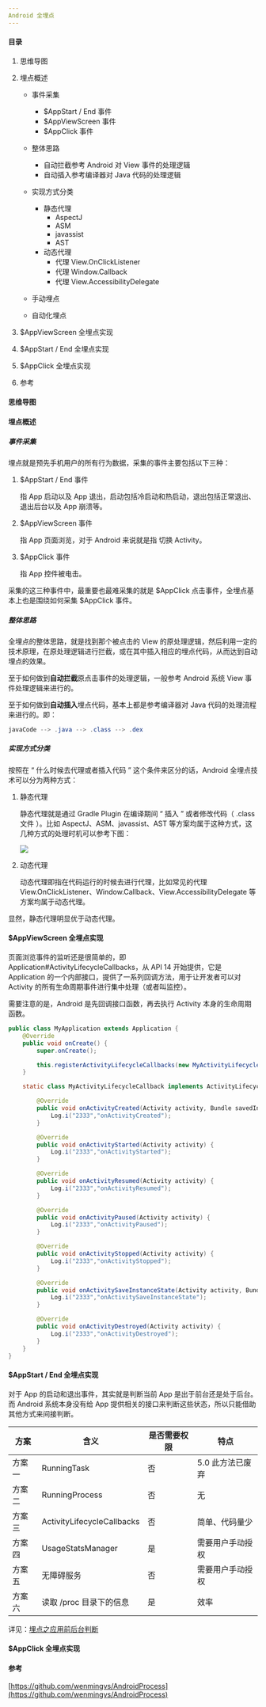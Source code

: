 ```yaml
---
Android 全埋点
---
```


#### 目录

1. 思维导图

2. 埋点概述

   - 事件采集
     - $AppStart / End 事件
     - $AppViewScreen 事件
     - $AppClick 事件
   - 整体思路
     - 自动拦截参考 Android 对 View 事件的处理逻辑
     - 自动插入参考编译器对 Java 代码的处理逻辑
   - 实现方式分类
     - 静态代理
       - AspectJ
       - ASM
       - javassist
       - AST
     - 动态代理
       - 代理 View.OnClickListener
       - 代理 Window.Callback
       - 代理 View.AccessibilityDelegate

   - 手动埋点
   - 自动化埋点

3. $AppViewScreen 全埋点实现

4. $AppStart / End 全埋点实现

5. $AppClick 全埋点实现

6. 参考

#### 思维导图

#### 埋点概述

##### 事件采集

埋点就是预先手机用户的所有行为数据，采集的事件主要包括以下三种：

1. $AppStart / End 事件

   指 App 启动以及 App 退出，启动包括冷启动和热启动，退出包括正常退出、退出后台以及 App 崩溃等。

2. $AppViewScreen 事件

   指 App 页面浏览，对于 Android 来说就是指 切换 Activity。

3. $AppClick 事件

   指 App 控件被电击。

采集的这三种事件中，最重要也最难采集的就是 $AppClick 点击事件，全埋点基本上也是围绕如何采集 $AppClick 事件。

##### 整体思路

全埋点的整体思路，就是找到那个被点击的 View 的原处理逻辑，然后利用一定的技术原理，在原处理逻辑进行拦截，或在其中插入相应的埋点代码，从而达到自动埋点的效果。

至于如何做到**自动拦截**原点击事件的处理逻辑，一般参考 Android 系统 View 事件处理逻辑来进行的。

至于如何做到**自动插入**埋点代码，基本上都是参考编译器对 Java 代码的处理流程来进行的。即：

```java
javaCode --> .java --> .class --> .dex
```

##### 实现方式分类

按照在 “ 什么时候去代理或者插入代码 ” 这个条件来区分的话，Android 全埋点技术可以分为两种方式：

1. 静态代理

   静态代理就是通过 Gradle Plugin 在编译期间 “ 插入 ” 或者修改代码（ .class 文件 ）。比如 AspectJ、ASM、javassist、AST 等方案均属于这种方式，这几种方式的处理时机可以参考下图：

   ![](https://i.loli.net/2018/12/11/5c0fd3b1b7a2f.jpg) 

2. 动态代理

   动态代理即指在代码运行的时候去进行代理，比如常见的代理 View.OnClickListener、Window.Callback、View.AccessibilityDelegate 等方案均属于动态代理。

显然，静态代理明显优于动态代理。

#### $AppViewScreen 全埋点实现

页面浏览事件的监听还是很简单的，即 Application#ActivityLifecycleCallbacks，从 API 14 开始提供，它是 Application 的一个内部接口，提供了一系列回调方法，用于让开发者可以对 Activity 的所有生命周期事件进行集中处理（或者叫监控）。

需要注意的是，Android 是先回调接口函数，再去执行 Activity 本身的生命周期函数。

```java
public class MyApplication extends Application {
    @Override
    public void onCreate() {
        super.onCreate();

        this.registerActivityLifecycleCallbacks(new MyActivityLifecycleCallback());
    }

    static class MyActivityLifecycleCallback implements ActivityLifecycleCallbacks{

        @Override
        public void onActivityCreated(Activity activity, Bundle savedInstanceState) {
            Log.i("2333","onActivityCreated");
        }

        @Override
        public void onActivityStarted(Activity activity) {
            Log.i("2333","onActivityStarted");
        }

        @Override
        public void onActivityResumed(Activity activity) {
            Log.i("2333","onActivityResumed");
        }

        @Override
        public void onActivityPaused(Activity activity) {
            Log.i("2333","onActivityPaused");
        }

        @Override
        public void onActivityStopped(Activity activity) {
            Log.i("2333","onActivityStopped");
        }

        @Override
        public void onActivitySaveInstanceState(Activity activity, Bundle outState) {
            Log.i("2333","onActivitySaveInstanceState");
        }

        @Override
        public void onActivityDestroyed(Activity activity) {
            Log.i("2333","onActivityDestroyed");
        }
    }
}
```

#### $AppStart / End 全埋点实现

对于 App 的启动和退出事件，其实就是判断当前 App 是出于前台还是处于后台。而 Android 系统本身没有给 App 提供相关的接口来判断这些状态，所以只能借助其他方式来间接判断。

| 方案   | 含义                       | 是否需要权限 | 特点             |
| ------ | -------------------------- | ------------ | ---------------- |
| 方案一 | RunningTask                | 否           | 5.0 此方法已废弃 |
| 方案二 | RunningProcess             | 否           | 无               |
| 方案三 | ActivityLifecycleCallbacks | 否           | 简单、代码量少   |
| 方案四 | UsageStatsManager          | 是           | 需要用户手动授权 |
| 方案五 | 无障碍服务                 | 否           | 需要用户手动授权 |
| 方案六 | 读取 /proc 目录下的信息    | 是           | 效率             |

详见：[埋点之应用前后台判断](https://github.com/Omooo/Android-Notes/blob/master/blogs/%E5%9F%8B%E7%82%B9%E4%B9%8B%E5%BA%94%E7%94%A8%E5%89%8D%E5%90%8E%E5%8F%B0%E5%88%A4%E6%96%AD.md#-----%E6%97%A0%E9%9A%9C%E7%A2%8D%E6%9C%8D%E5%8A%A1)

#### $AppClick 全埋点实现



#### 参考

[https://github.com/wenmingvs/AndroidProcess](https://github.com/wenmingvs/AndroidProcess)